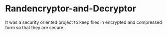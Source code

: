 # Randencryptor-and-Decryptor
It was a security oriented project to keep files in encrypted and compressed form so that they are secure.
